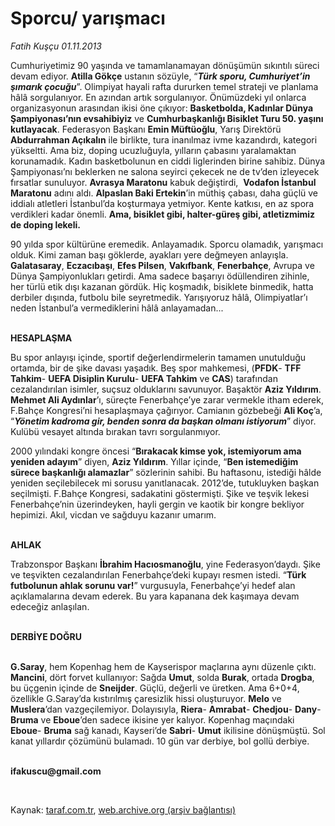 # Sporcu/ yarışmacı

*Fatih Kuşçu 01.11.2013*

<div class="yazi"><p>Cumhuriyetimiz 90 yaşında ve tamamlanamayan dönüşümün sıkıntılı süreci devam ediyor. <b>Atilla Gökçe</b> ustanın sözüyle, “<b><i>Türk sporu, Cumhuriyet’in şımarık çocuğu</i></b>”. Olimpiyat hayali rafta dururken temel strateji ve planlama hâlâ sorgulanıyor. En azından artık sorgulanıyor. Önümüzdeki yıl onlarca organizasyonun arasından ikisi öne çıkıyor: <b>Basketbolda, Kadınlar Dünya Şampiyonası’nın evsahibiyiz</b> ve <b>Cumhurbaşkanlığı Bisiklet Turu 50. yaşını kutlayacak</b>. Federasyon Başkanı <b>Emin Müftüoğlu</b>, Yarış Direktörü <b>Abdurrahman Açıkalın</b> ile birlikte, tura inanılmaz ivme kazandırdı, kategori yükseltti. Ama biz, doping ucuzluğuyla, yılların çabasını yaralamaktan korunamadık. Kadın basketbolunun en ciddi liglerinden birine sahibiz. Dünya Şampiyonası’nı beklerken ne salona seyirci çekecek ne de tv’den izleyecek fırsatlar sunuluyor. <b>Avrasya Maratonu</b> kabuk değiştirdi,  <b>Vodafon İstanbul Maratonu</b> adını aldı. <b>Alpaslan Baki Ertekin</b>’in müthiş çabası, daha güçlü ve iddialı atletleri İstanbul’da koşturmaya yetmiyor. Kente katkısı, en az spora verdikleri kadar önemli. <b>Ama, bisiklet gibi, halter-güreş gibi, atletizmimiz de doping lekeli.</b></p>
<p>90 yılda spor kültürüne eremedik. Anlayamadık. Sporcu olamadık, yarışmacı olduk. Kimi zaman başı göklerde, ayakları yere değmeyen anlayışla. <b>Galatasaray</b>, <b>Eczacıbaşı</b>, <b>Efes Pilsen</b>, <b>Vakıfbank</b>, <b>Fenerbahçe</b>, Avrupa ve Dünya Şampiyonlukları getirdi. Ama sadece başarıyı ödüllendiren zihinle, her türlü etik dışı kazanan gördük. Hiç koşmadık, bisiklete binmedik, hatta derbiler dışında, futbolu bile seyretmedik. Yarışıyoruz hâlâ, Olimpiyatlar’ı neden İstanbul’a vermediklerini hâlâ anlayamadan...</p>
<p><b><br/>HESAPLAŞMA</b></p>
<p>Bu spor anlayışı içinde, sportif değerlendirmelerin tamamen unutulduğu ortamda, bir de şike davası yaşadık. Beş spor mahkemesi, (<b>PFDK</b>- <b>TFF Tahkim</b>- <b>UEFA Disiplin Kurulu</b>- <b>UEFA Tahkim</b> ve <b>CAS</b>) tarafından cezalandırılan isimler, suçsuz olduklarını savunuyor. Başaktör <b>Aziz Yıldırım</b>. <b>Mehmet Ali Aydınlar</b>’ı, süreçte Fenerbahçe’ye zarar vermekle itham ederek, F.Bahçe Kongresi’ni hesaplaşmaya çağırıyor. Camianın gözbebeği <b>Ali Koç</b>’a, “<b><i>Yönetim kadroma gir, benden sonra da başkan olmanı istiyorum</i></b>” diyor. Kulübü vesayet altında bırakan tavrı sorgulanmıyor. </p>
<p>2000 yılındaki kongre öncesi “<b>Bırakacak kimse yok, istemiyorum ama yeniden adayım</b>” diyen, <b>Aziz Yıldırım</b>. Yıllar içinde, “<b>Ben istemediğim sürece başkanlığı alamazlar</b>” sözlerinin sahibi. Bu haftasonu, istediği hâlde yeniden seçilebilecek mi sorusu yanıtlanacak. 2012’de, tutukluyken başkan seçilmişti. F.Bahçe Kongresi, sadakatini göstermişti. Şike ve teşvik lekesi Fenerbahçe’nin üzerindeyken, hayli gergin ve kaotik bir kongre bekliyor hepimizi. Akıl, vicdan ve sağduyu kazanır umarım.</p>
<p><b><br/>AHLAK </b></p>
<p>Trabzonspor Başkanı <b>İbrahim Hacıosmanoğlu</b>, yine Federasyon’daydı. Şike ve teşvikten cezalandırılan Fenerbahçe’deki kupayı resmen istedi. “<b>Türk futbolunun ahlak sorunu var!</b>” vurgusuyla, Fenerbahçe’yi hedef alan açıklamalarına devam ederek. Bu yara kapanana dek kaşımaya devam edeceğiz anlaşılan.  </p>
<p><b><br/>DERBİYE DOĞRU</b></p>
<p><b><br/>G.Saray</b>, hem Kopenhag hem de Kayserispor maçlarına aynı düzenle çıktı. <b>Mancini</b>, dört forvet kullanıyor: Sağda <b>Umut</b>, solda <b>Burak</b>, ortada <b>Drogba</b>, bu üçgenin içinde de <b>Sneijder</b>. Güçlü, değerli ve üretken. Ama 6+0+4, özellikle G.Saray’da kıstırılmış çaresizlik hissi oluşturuyor. <b>Melo</b> ve <b>Muslera</b>’dan vazgeçilemiyor. Dolayısıyla, <b>Riera</b>- <b>Amrabat</b>- <b>Chedjou</b>- <b>Dany</b>- <b>Bruma</b> ve <b>Eboue</b>’den sadece ikisine yer kalıyor. Kopenhag maçındaki <b>Eboue</b>- <b>Bruma</b> sağ kanadı, Kayseri’de <b>Sabri</b>- <b>Umut</b> ikilisine dönüşmüştü. Sol kanat yıllardır çözümünü bulamadı. 10 gün var derbiye, bol gollü derbiye. </p><b>
<p><br/>ifakuscu@gmail.com</p>
<p></p></b> 
</div>

Kaynak: [taraf.com.tr](http://www.taraf.com.tr:80/fatih-kuscu/makale-sporcu-yarismaci.htm), [web.archive.org (arşiv bağlantısı)](http://web.archive.org/web/20131102215941/http://www.taraf.com.tr:80/fatih-kuscu/makale-sporcu-yarismaci.htm)
